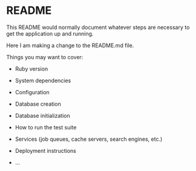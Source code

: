 # README

This README would normally document whatever steps are necessary to get the
application up and running.

Here I am making a change to the README.md file. 

Things you may want to cover:

* Ruby version

* System dependencies

* Configuration

* Database creation

* Database initialization

* How to run the test suite

* Services (job queues, cache servers, search engines, etc.)

* Deployment instructions

* ...
